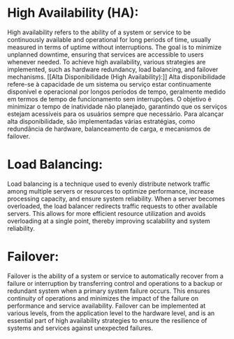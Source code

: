 # High Availability (HA):
High availability refers to the ability of a system or service to be continuously available and operational for long periods of time, usually measured in terms of uptime without interruptions. The goal is to minimize unplanned downtime, ensuring that services are accessible to users whenever needed. To achieve high availability, various strategies are implemented, such as hardware redundancy, load balancing, and failover mechanisms.
[[Alta Disponibilidade (High Availability):]]
Alta disponibilidade refere-se à capacidade de um sistema ou serviço estar continuamente disponível e operacional por longos períodos de tempo, geralmente medido em termos de tempo de funcionamento sem interrupções. O objetivo é minimizar o tempo de inatividade não planejado, garantindo que os serviços estejam acessíveis para os usuários sempre que necessário. Para alcançar alta disponibilidade, são implementadas várias estratégias, como redundância de hardware, balanceamento de carga, e mecanismos de failover.


# Load Balancing:
Load balancing is a technique used to evenly distribute network traffic among multiple servers or resources to optimize performance, increase processing capacity, and ensure system reliability. When a server becomes overloaded, the load balancer redirects traffic requests to other available servers. This allows for more efficient resource utilization and avoids overloading at a single point, thereby improving scalability and system reliability.

# Failover:
Failover is the ability of a system or service to automatically recover from a failure or interruption by transferring control and operations to a backup or redundant system when a primary system failure occurs. This ensures continuity of operations and minimizes the impact of the failure on performance and service availability. Failover can be implemented at various levels, from the application level to the hardware level, and is an essential part of high availability strategies to ensure the resilience of systems and services against unexpected failures.